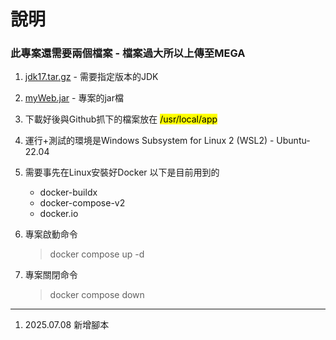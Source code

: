 # 說明

### 此專案還需要兩個檔案 - 檔案過大所以上傳至MEGA

1. [jdk17.tar.gz](https://mega.nz/file/F4gGmBjC#TJqBitRWbdWubIB7fRTsCzLQoe0XxkYWWWCKXXc-Be4) - 需要指定版本的JDK

2. [myWeb.jar](https://mega.nz/file/t8AGkDjb#OV5jHhOqXnL8xsQu77aqHeMMds6HdBkiBuzCkp3C25A) - 專案的jar檔

3. 下載好後與Github抓下的檔案放在 <mark> /usr/local/app </mark>

4. 運行+測試的環境是Windows Subsystem for Linux 2 (WSL2) - Ubuntu-22.04

5. 需要事先在Linux安裝好Docker 以下是目前用到的
    * docker-buildx
    * docker-compose-v2
    * docker.io
    

6. 專案啟動命令
    > docker compose up -d

7. 專案關閉命令
    > docker compose down

---

1. 2025.07.08 新增腳本
